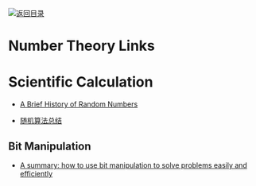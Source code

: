 [![返回目录](https://user-images.githubusercontent.com/5803001/38079637-ff0abcf0-3371-11e8-9b76-ad651620afc7.jpg)](https://github.com/wxyyxc1992/Awesome-Links)

# Number Theory Links

# Scientific Calculation

* [A Brief History of Random Numbers](http://6me.us/RJNQ)

* [随机算法总结](http://www.jianshu.com/p/f8e7070c1c6b)

## Bit Manipulation

* [A summary: how to use bit manipulation to solve problems easily and efficiently](https://parg.co/b2c)
